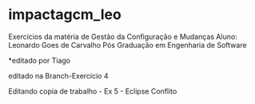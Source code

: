 # impactagcm_leo
Exercícios da matéria de Gestão da Configuração e Mudanças
Aluno: Leonardo Goes de Carvalho
Pós Graduação em Engenharia de Software

*editado por Tiago

editado na Branch-Exercício 4

Editando copia de trabalho - Ex 5 - Eclipse
Conflito
